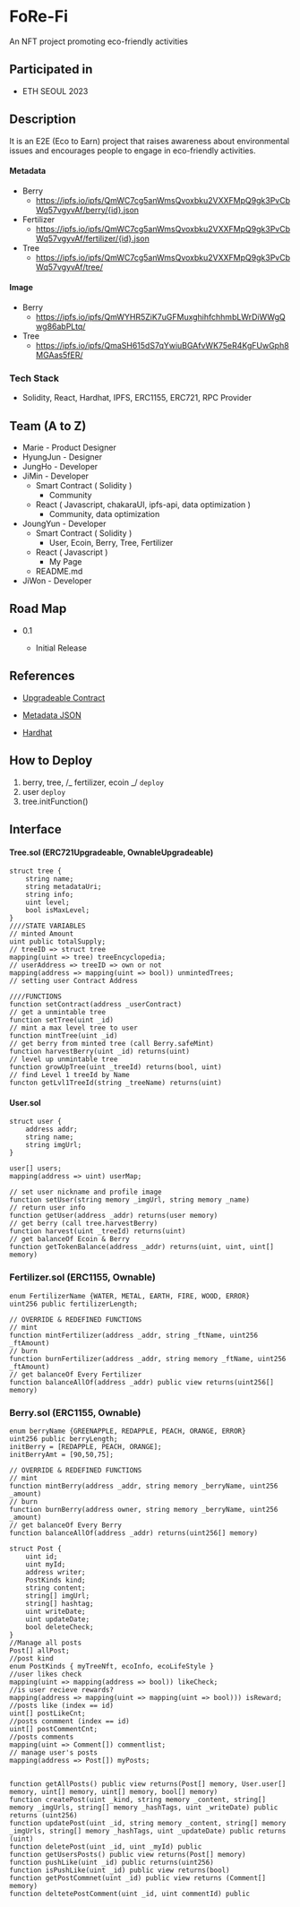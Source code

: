 # FoRe-Fi

An NFT project promoting eco-friendly activities

## Participated in

- ETH SEOUL 2023

## Description

It is an E2E (Eco to Earn) project that raises awareness about environmental issues and encourages people to engage in eco-friendly activities.

#### Metadata

- Berry
  - https://ipfs.io/ipfs/QmWC7cg5anWmsQvoxbku2VXXFMpQ9gk3PvCbWq57vgyvAf/berry/{id}.json
- Fertilizer
  - https://ipfs.io/ipfs/QmWC7cg5anWmsQvoxbku2VXXFMpQ9gk3PvCbWq57vgyvAf/fertilizer/{id}.json
- Tree
  - https://ipfs.io/ipfs/QmWC7cg5anWmsQvoxbku2VXXFMpQ9gk3PvCbWq57vgyvAf/tree/

#### Image

- Berry
  - https://ipfs.io/ipfs/QmWYHR5ZiK7uGFMuxghihfchhmbLWrDiWWgQwg86abPLtq/
- Tree
  - https://ipfs.io/ipfs/QmaSH615dS7qYwiuBGAfvWK75eR4KgFUwGph8MGAas5fER/

### Tech Stack

- Solidity, React, Hardhat, IPFS, ERC1155, ERC721, RPC Provider

## Team (A to Z)

- Marie - Product Designer
- HyungJun - Designer
- JungHo - Developer
- JiMin - Developer
  - Smart Contract ( Solidity )
    - Community
  - React ( Javascript, chakaraUI, ipfs-api, data optimization )
    - Community, data optimization
- JoungYun - Developer
  - Smart Contract ( Solidity )
    - User, Ecoin, Berry, Tree, Fertilizer
  - React ( Javascript )
    - My Page
  - README.md
- JiWon - Developer

## Road Map

- 0.1

  - Initial Release

## References

- [Upgradeable Contract](https://docs.openzeppelin.com/contracts/4.x/upgradeable)

- [Metadata JSON](https://eips.ethereum.org/EIPS/eip-1155#metadata)

- [Hardhat](https://hardhat.org/)

## How to Deploy

1. berry, tree, /_ fertilizer, ecoin _/ `deploy`
2. user `deploy`
3. tree.initFunction()

## Interface

#### Tree.sol (ERC721Upgradeable, OwnableUpgradeable)

```solidity
struct tree {
	string name;
	string metadataUri;
	string info;
	uint level;
	bool isMaxLevel;
}
////STATE VARIABLES
// minted Amount
uint public totalSupply;
// treeID => struct tree
mapping(uint => tree) treeEncyclopedia;
// userAddress => treeID => own or not
mapping(address => mapping(uint => bool)) unmintedTrees;
// setting user Contract Address

////FUNCTIONS
function setContract(address _userContract)
// get a unmintable tree
function setTree(uint _id)
// mint a max level tree to user
function mintTree(uint _id)
// get berry from minted tree (call Berry.safeMint)
function harvestBerry(uint _id) returns(uint)
// level up unmintable tree
function growUpTree(uint _treeId) returns(bool, uint)
// find Level 1 treeId by Name
functon getLvl1TreeId(string _treeName) returns(uint)
```

#### User.sol

```solidity
struct user {
    address addr;
    string name;
    string imgUrl;
}

user[] users;
mapping(address => uint) userMap;

// set user nickname and profile image
function setUser(string memory _imgUrl, string memory _name)
// return user info
function getUser(address _addr) returns(user memory)
// get berry (call tree.harvestBerry)
function harvest(uint _treeId) returns(uint)
// get balanceOf Ecoin & Berry
function getTokenBalance(address _addr) returns(uint, uint, uint[] memory)
```

### Fertilizer.sol (ERC1155, Ownable)

```solidity
enum FertilizerName {WATER, METAL, EARTH, FIRE, WOOD, ERROR}
uint256 public fertilizerLength;

// OVERRIDE & REDEFINED FUNCTIONS
// mint
function mintFertilizer(address _addr, string _ftName, uint256 _ftAmount)
// burn
function burnFertilizer(address _addr, string memory _ftName, uint256 _ftAmount)
// get balanceOf Every Fertilizer
function balanceAllOf(address _addr) public view returns(uint256[] memory)
```

### Berry.sol (ERC1155, Ownable)

```solidity
enum berryName {GREENAPPLE, REDAPPLE, PEACH, ORANGE, ERROR}
uint256 public berryLength;
initBerry = [REDAPPLE, PEACH, ORANGE];
initBerryAmt = [90,50,75];

// OVERRIDE & REDEFINED FUNCTIONS
// mint
function mintBerry(address _addr, string memory _berryName, uint256 _amount)
// burn
function burnBerry(address owner, string memory _berryName, uint256 _amount)
// get balanceOf Every Berry
function balanceAllOf(address _addr) returns(uint256[] memory)
```

```solidity
struct Post {
    uint id;
    uint myId;
    address writer;
    PostKinds kind;
    string content;
    string[] imgUrl;
    string[] hashtag;
    uint writeDate;
    uint updateDate;
    bool deleteCheck;
}
//Manage all posts
Post[] allPost;
//post kind
enum PostKinds { myTreeNft, ecoInfo, ecoLifeStyle }
//user likes check
mapping(uint => mapping(address => bool)) likeCheck;
//is user recieve rewards?
mapping(address => mapping(uint => mapping(uint => bool))) isReward;
//posts like (index == id)
uint[] postLikeCnt;
//posts conmment (index == id)
uint[] postCommentCnt;
//posts comments
mapping(uint => Comment[]) commentlist;
// manage user's posts
mapping(address => Post[]) myPosts;


function getAllPosts() public view returns(Post[] memory, User.user[] memory, uint[] memory, uint[] memory, bool[] memory)
function createPost(uint _kind, string memory _content, string[] memory _imgUrls, string[] memory _hashTags, uint _writeDate) public returns (uint256)
function updatePost(uint _id, string memory _content, string[] memory _imgUrls, string[] memory _hashTags, uint _updateDate) public returns (uint)
function deletePost(uint _id, uint _myId) public
function getUsersPosts() public view returns(Post[] memory)
function pushLike(uint _id) public returns(uint256)
function isPushLike(uint _id) public view returns(bool)
function getPostCommnet(uint _id) public view returns (Comment[] memory)
function deltetePostComment(uint _id, uint commentId) public
```
